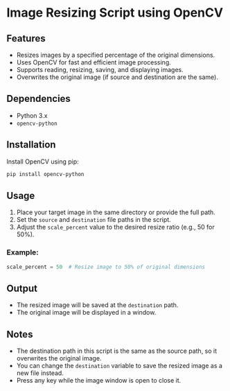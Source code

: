 
# Image Resizing Script using OpenCV

## Features
- Resizes images by a specified percentage of the original dimensions.
- Uses OpenCV for fast and efficient image processing.
- Supports reading, resizing, saving, and displaying images.
- Overwrites the original image (if source and destination are the same).

## Dependencies
- Python 3.x
- `opencv-python`

## Installation
Install OpenCV using pip:
```bash
pip install opencv-python
```

## Usage
1. Place your target image in the same directory or provide the full path.
2. Set the `source` and `destination` file paths in the script.
3. Adjust the `scale_percent` value to the desired resize ratio (e.g., 50 for 50%).

### Example:
```python
scale_percent = 50  # Resize image to 50% of original dimensions
```

## Output
- The resized image will be saved at the `destination` path.
- The original image will be displayed in a window.

## Notes
- The destination path in this script is the same as the source path, so it overwrites the original image.
- You can change the `destination` variable to save the resized image as a new file instead.
- Press any key while the image window is open to close it.
